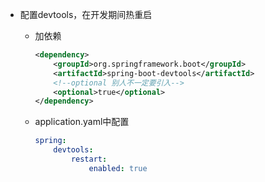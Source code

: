 * 配置devtools，在开发期间热重启

  * 加依赖

    ```xml
    <dependency>
        <groupId>org.springframework.boot</groupId>
        <artifactId>spring-boot-devtools</artifactId>
        <!--optional 别人不一定要引入-->
        <optional>true</optional>
    </dependency>
    ```

  * application.yaml中配置

    ```yaml
    spring:
    	devtools:
        	restart:
          		enabled: true
    ```

